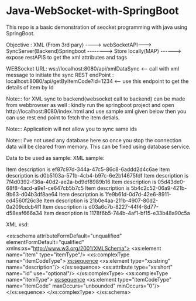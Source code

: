 # Java-WebSocket-with-SpringBoot

This repo is a basic demonstration of seocket programming with java using SpringBoot.

Objective : 
XML (From 3rd pary) ----> webSocketAPI---> SyncServer(Backend)Springboot --------> Store locally(MAP) ------> expose restAPIS to get the xml attributes and tags 

WEBSocket URL: ws://localhost:8080/api/xmlDataSync <-- call with xml message to initiate the sync
REST endPoint : localhost:8080/api/getByItemCode?id=1234  <-- use this endpoint to get the details of item by Id

Note::: for XML sync to backend(websocket call to backend) can be made from webbrowser as well :
kindly run the springboot project and open http://localhost:8080/index.html and use sample xml given below then you can use rest end point to fetch the item detials.

Note::: Applicatioin will not allow you to sync same ids 

Note::: I've not used any database here so once you stop the connection data will be cleared from memory. This can be fixed using database service.

Data to be used as sample:
XML sample:

<?xml version="1.0" encoding="utf-8"?>
<!DOCTYPE item>
<item>
   <itemCode id="1234">
      <description>Item description is ef87c97d-344a-47c5-86c8-6addd2d4c6ae</description>
   </itemCode>
    <itemCode id="4334">
      <description>Item description is d0b5103a-571b-4cb4-b97c-6e2b14675fdf</description>
   </itemCode>
    <itemCode id="4325">
      <description>Item description is 7f4d0392-f36a-40d2-ae2a-bd9df8989b16</description>
   </itemCode>
    <itemCode id="6745">
      <description>Item description is 05d43de0-68f8-4acd-a9e1-ce647cb5b7c5</description>
   </itemCode>
    <itemCode id="4536">
      <description>Item description is 5b4c2c52-06a9-421b-9b63-d04b3df8ae64</description>
   </itemCode>
    <itemCode id="7653">
      <description>Item description is 1fe9b61d-0d7d-42e6-8911-cd4560f26c3e</description>
   </itemCode>
    <itemCode id="7426">
      <description>Item description is 21b0e4aa-211b-4907-80d2-0a209cdcb4f1</description>
   </itemCode>
    <itemCode id="1352">
      <description>Item description is d03a6c7b-8227-44f4-8d77-d58eaf666a34</description>
   </itemCode>
    <itemCode id="1235">
      <description>Item description is 1178f6b5-744b-4af1-bf15-e33b48a90c5a</description>
   </itemCode>
 </item>
 
 
 XML xsd:
 
 <xs:schema attributeFormDefault="unqualified" elementFormDefault="qualified" xmlns:xs="http://www.w3.org/2001/XMLSchema">
  <xs:element name="item" type="itemType"/>
  <xs:complexType name="itemCodeType">
    <xs:sequence>
      <xs:element type="xs:string" name="description"/>
    </xs:sequence>
    <xs:attribute type="xs:short" name="id" use="optional"/>
  </xs:complexType>
  <xs:complexType name="itemType">
    <xs:sequence>
      <xs:element type="itemCodeType" name="itemCode" maxOccurs="unbounded" minOccurs="0"/>
    </xs:sequence>
  </xs:complexType>
</xs:schema>
